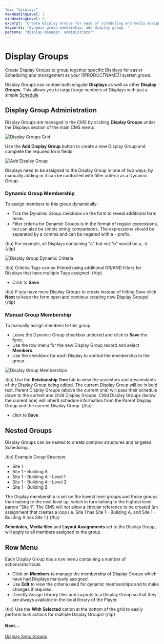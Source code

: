 ```yaml
---
toc: "displays"
maxHeadingLevel: 3
minHeadingLevel: 2
excerpt: "Create Display Groups for ease of scheduling and media assignment"
keywords: "dynamic group membership, add display group, "
persona: "display manager, administrator"
---
```


# Display Groups

Create Display Groups to group together specific [Displays](displays.html) for easier Scheduling and management as your [[PRODUCTNAME]] system grows.

Display Groups can contain both singular **Displays** as well as other **Display Groups**. This allows you to target large numbers of Displays with just a simple [Schedule](scheduling_events.html)

## Display Group Administration

Display Groups are managed in the CMS by clicking **Display Groups** under the Displays section of the main CMS menu:

![Display Groups Grid](img/v4_displays_groups_grid.png)

Use the **Add Display Group** button to create a new Display Group and complete the required form fields:

![Add Display Group](img/v4_displays_groups_add.png)

Displays need to be assigned to the Display Group in one of two ways, by manually adding or it can be controlled with filter criteria as a Dynamic Group.

### Dynamic Group Membership

To assign members to this group dynamically:

- Tick the Dynamic Group checkbox on the form to reveal additional form fields.
- Filter criteria for Dynamic Groups is in the format of regular expressions, but can also be simple string comparisons. The expressions should be separated by a comma and can be negated with a `-` prefix.

{tip}
For example, all Displays containing "a" but not "b" would be `a,-b`.
{/tip}

![Display Group Dynamic Criteria](img/v4_displays_group_dynamic.png)

{tip}
Criteria Tags can be filtered using additional OR/AND filters for Displays that have multiple Tags assigned!
{/tip}

- Click to **Save** 

{tip}
If you have more Display Groups to create instead of hitting Save click **Next** to keep the form open and continue creating new Display Groups!
{/tip}

### Manual Group Membership

To manually assign members to this group:

- Leave the Dynamic Group checkbox unticked and click to **Save** the form.
- Use the row menu for the new Display Group record and select **Members**.
- Use the checkbox for each Display to control the membership to the group.

![Display Group Memberships](img/v4_displays_groups_memberships.png)

{tip}
Use the **Relationship Tree** tab to view the ancestors and descendants of the Display Group being edited. The current Display Group will be in bold text. Parent Display Groups (above the current one) will pass their schedule down to the current and child Display Groups. Child Display Groups (below the current one) will inherit schedule information from the Parent Display Group and the current Display Group.
{/tip}

- click to **Save**.

## Nested Groups

Display Groups can be nested to create complex structures and targeted Scheduling.

{tip}
Example Group Structure

- Site 1
- Site 1 - Building A
- Site 1 - Building A - Level 1
- Site 1 - Building A - Level 2
- Site 1 - Building B

The Display membership is set on the lowest level groups and those groups then belong to the next level up, which in turn belong to the highest level parent "Site 1".
The CMS will not allow a circular reference to be created (an assignment that creates a loop i.e. Site 1 has Site 1 - Building A, and Site 1 - Building A has Site 1.)
{/tip}

**Schedules**, **Media files** and **Layout Assignments** set to the Display Group, will apply to all members assigned to the group.

## Row Menu

Each Display Group has a row menu containing a number of actions/shortcuts.

- Click on **Members** to manage the membership of Display Groups which have had Displays manually assigned.
- Use **Edit** to view the criteria used for dynamic memberships and to make changes if required.
- Directly Assign Library files and Layouts to a Display Group so that they are always available in the local library of the Player.

{tip}
Use the **With Selected** option at the bottom of the grid to easily perform bulk actions for multiple Display Groups!
{/tip}

#### Next...

[Display Sync Groups](displays_sync_groups.html)

